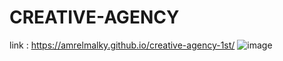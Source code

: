 # CREATIVE-AGENCY
link :  https://amrelmalky.github.io/creative-agency-1st/
![image](https://user-images.githubusercontent.com/69693889/134456222-96682f41-3ee7-4110-99ea-b3127926378a.png)
